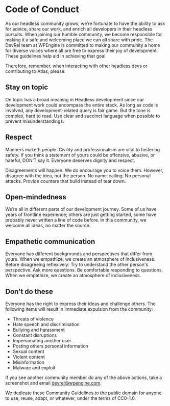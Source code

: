 # Code of Conduct

As our headless community grows, we’re fortunate to have the ability to ask for advice, share our work, and enrich all developers in their headless pursuits. When joining our humble community, we become responsible for making it a safe and welcoming place we can all share with pride. The DevRel team at WPEngine is committed to making our community a home for diverse voices where all are free to express their joy of development. These guidelines help aid in achieving that goal.

Therefore, remember, when interacting with other headless devs or contributing to Atlas, please: 

## Stay on topic

On topic has a broad meaning in Headless development since our development work could encompass the entire stack. As long as code is involved, any development-related query is fair game. But the tone is complex, hard to read. Use clear and succinct language when possible to prevent misunderstandings.


## Respect

Manners maketh people. Civility and professionalism are vital to fostering safety. If you think a statement of yours could be offensive, abusive, or hateful, DON’T say it. Everyone deserves dignity and respect.

Disagreements will happen. We do encourage you to voice them. However, disagree with the idea, not the person. No name-calling. No personal attacks. Provide counters that build instead of tear down.


## Open-mindedness

We’re all in different parts of our development journey. Some of us have years of frontline experience; others are just getting started, some have probably never written a line of code before. In this community, we welcome all ideas, no matter the source.


## Empathetic communication

Everyone has different backgrounds and perspectives that differ from yours. When we empathize, we create an atmosphere of inclusiveness.
Before disagreeing reflexively:
Try to understand the other person's perspective.
Ask more questions.
Be comfortable responding to questions. When we empathize, we create an atmosphere of inclusiveness.


## Don't do these

Everyone has the right to express their ideas and challenge others. The following items will result in immediate expulsion from the community:

- Threats of violence
- Hate speech and discrimination
- Bullying and harassment
- Constant disruptions
- Impersonating another user
- Posting others personal information
- Sexual content
- Violent content
- Misinformation
- Malware and exploit


If you see another community member do any of the above actions, take a screenshot and email devrel@wpengine.com. 


We dedicate these Community Guidelines to the public domain for anyone to use, reuse, adapt, or whatever, under the terms of CC0-1.0.
